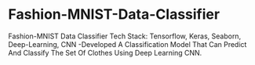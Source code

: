# Fashion-MNIST-Data-Classifier
Fashion-MNIST Data Classifier Tech Stack: Tensorflow, Keras, Seaborn, Deep-Learning, CNN -Developed A Classification Model That Can Predict And Classify The Set Of Clothes Using Deep Learning CNN.
